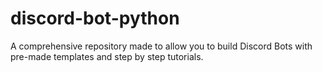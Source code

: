 # discord-bot-python
A comprehensive repository made to allow you to build Discord Bots with pre-made templates and step by step tutorials.
